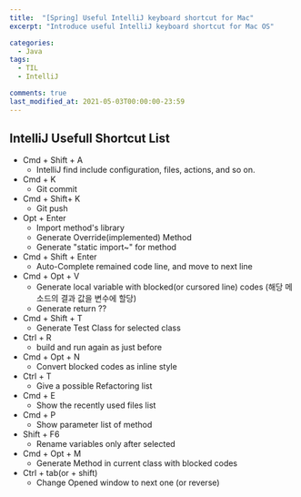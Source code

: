 ```yaml
---
title:  "[Spring] Useful IntelliJ keyboard shortcut for Mac"
excerpt: "Introduce useful IntelliJ keyboard shortcut for Mac OS"

categories:
  - Java
tags:
  - TIL
  - IntelliJ

comments: true
last_modified_at: 2021-05-03T00:00:00-23:59
---
```


## IntelliJ Usefull Shortcut List

- Cmd + Shift + A
  -  IntelliJ find include configuration, files, actions, and so on.
- Cmd + K
  - Git commit 
- Cmd + Shift+  K 
  - Git push 
- Opt + Enter 
  - Import method's library
  - Generate Override(implemented) Method
  - Generate "static import~" for method
- Cmd + Shift + Enter
  - Auto-Complete remained code line, and move to next line
- Cmd + Opt + V
  - Generate local variable with blocked(or cursored line) codes (해당 메소드의 결과 값을 변수에 할당)
  - Generate return ??
- Cmd + Shift + T
  - Generate Test Class for selected class
- Ctrl + R
  - build and run again  as just before
- Cmd + Opt + N
  - Convert blocked codes as inline style
- Ctrl + T
  - Give a possible Refactoring list
- Cmd + E 
  - Show the recently used files list
- Cmd + P 
  - Show parameter list of method
- Shift + F6
  - Rename variables only after selected
- Cmd + Opt + M
  - Generate Method in current class with blocked codes
- Ctrl + tab(or + shift)
  - Change Opened window to next one (or reverse)